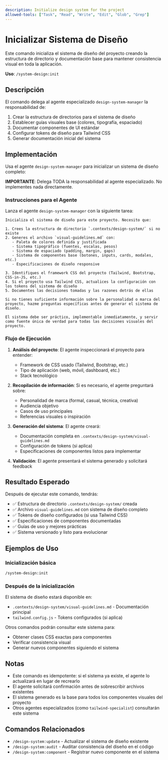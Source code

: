 ```yaml
---
description: Initialize design system for the project
allowed-tools: ["Task", "Read", "Write", "Edit", "Glob", "Grep"]
---
```


# Inicializar Sistema de Diseño

Este comando inicializa el sistema de diseño del proyecto creando la estructura de directorio y documentación base para mantener consistencia visual en toda la aplicación.

**Uso**: `/system-design:init`

## Descripción

El comando delega al agente especializado `design-system-manager` la responsabilidad de:

1. Crear la estructura de directorios para el sistema de diseño
2. Establecer guías visuales base (colores, tipografía, espaciado)
3. Documentar componentes de UI estándar
4. Configurar tokens de diseño para Tailwind CSS
5. Generar documentación inicial del sistema

## Implementación

Usa el agente `design-system-manager` para inicializar un sistema de diseño completo:

**IMPORTANTE**: Delega TODA la responsabilidad al agente especializado. No implementes nada directamente.

### Instrucciones para el Agente

Lanza el agente `design-system-manager` con la siguiente tarea:

```
Inicializa el sistema de diseño para este proyecto. Necesito que:

1. Crees la estructura de directorio `.contexts/design-system/` si no existe
2. Generes el archivo `visual-guidelines.md` con:
   - Paleta de colores definida y justificada
   - Sistema tipográfico (fuentes, escalas, pesos)
   - Sistema de espaciado (padding, margin, gaps)
   - Sistema de componentes base (botones, inputs, cards, modales, etc.)
   - Especificaciones de diseño responsive

3. Identifiques el framework CSS del proyecto (Tailwind, Bootstrap, CSS-in-JS, etc.)
4. Si el proyecto usa Tailwind CSS, actualices la configuración con los tokens del sistema de diseño
5. Documentes las decisiones tomadas y las razones detrás de ellas

Si no tienes suficiente información sobre la personalidad o marca del proyecto, hazme preguntas específicas antes de generar el sistema de diseño.

El sistema debe ser práctico, implementable inmediatamente, y servir como fuente única de verdad para todas las decisiones visuales del proyecto.
```

### Flujo de Ejecución

1. **Análisis del proyecto**: El agente inspeccionará el proyecto para entender:
   - Framework de CSS usado (Tailwind, Bootstrap, etc.)
   - Tipo de aplicación (web, móvil, dashboard, etc.)
   - Stack tecnológico

2. **Recopilación de información**: Si es necesario, el agente preguntará sobre:
   - Personalidad de marca (formal, casual, técnica, creativa)
   - Audiencia objetivo
   - Casos de uso principales
   - Referencias visuales o inspiración

3. **Generación del sistema**: El agente creará:
   - Documentación completa en `.contexts/design-system/visual-guidelines.md`
   - Configuración de tokens (si aplica)
   - Especificaciones de componentes listos para implementar

4. **Validación**: El agente presentará el sistema generado y solicitará feedback

## Resultado Esperado

Después de ejecutar este comando, tendrás:

- ✅ Estructura de directorio `.contexts/design-system/` creada
- ✅ Archivo `visual-guidelines.md` con sistema de diseño completo
- ✅ Tokens de diseño configurados (si usa Tailwind CSS)
- ✅ Especificaciones de componentes documentadas
- ✅ Guías de uso y mejores prácticas
- ✅ Sistema versionado y listo para evolucionar

## Ejemplos de Uso

### Inicialización básica
```bash
/system-design:init
```

### Después de la inicialización

El sistema de diseño estará disponible en:
- `.contexts/design-system/visual-guidelines.md` - Documentación principal
- `tailwind.config.js` - Tokens configurados (si aplica)

Otros comandos podrán consultar este sistema para:
- Obtener clases CSS exactas para componentes
- Verificar consistencia visual
- Generar nuevos componentes siguiendo el sistema

## Notas

- Este comando es idempotente: si el sistema ya existe, el agente lo actualizará en lugar de recrearlo
- El agente solicitará confirmación antes de sobrescribir archivos existentes
- El sistema generado es la base para todos los componentes visuales del proyecto
- Otros agentes especializados (como `tailwind-specialist`) consultarán este sistema

## Comandos Relacionados

- `/design-system:update` - Actualizar el sistema de diseño existente
- `/design-system:audit` - Auditar consistencia del diseño en el código
- `/design-system:component` - Registrar nuevo componente en el sistema
